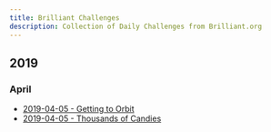 ```yaml
---
title: Brilliant Challenges
description: Collection of Daily Challenges from Brilliant.org
---
```


## 2019

### April

* [2019-04-05 - Getting to Orbit](./2019/2019-04-05_Getting-to-Orbit.md)
* [2019-04-05 - Thousands of Candies](./2019/2019-04-05_Thousands-of-Candies.md)
